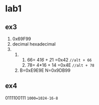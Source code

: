 # lab1
## ex3
1. 0x69F99
2. decimal hexadecimal
3. 1. 1. 66= 4*16 + 2*1 =0x42 `//alt + 66`
      2. 78= 4*16 + 14 =0x4E `//alt + 78`
   2. B=0xE9E9E
      N=0x9DB99
## ex4
0111100111 `1000=1024-16-8` 
